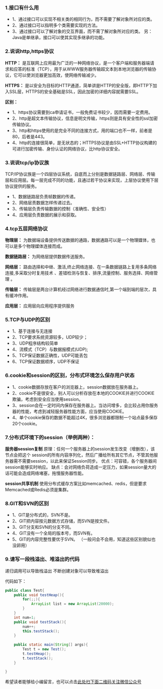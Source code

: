 ### 1.接口有什么用
- 1、通过接口可以实现不相关类的相同行为，而不需要了解对象所对应的类。
- 2、通过接口可以指明多个类需要实现的方法。
- 3、通过接口可以了解对象的交互界面，而不需了解对象所对应的类。
另：Java是单继承，接口可以使其实现多继承的功能。

### 2.说说http,https协议
**HTTP：**
是互联网上应用最为广泛的一种网络协议，是一个客户端和服务器端请求和应答的标准（TCP），用于从WWW服务器传输超文本到本地浏览器的传输协议，它可以使浏览器更加高效，使网络传输减少。

**HTTPS：**
是以安全为目标的HTTP通道，简单讲是HTTP的安全版，即HTTP下加入SSL层，HTTPS的安全基础是SSL，因此加密的详细内容就需要SSL。

**区别：**
- 1、https协议需要到ca申请证书，一般免费证书较少，因而需要一定费用。
- 2、http是超文本传输协议，信息是明文传输，https则是具有安全性的ssl加密传输协议。
- 3、http和https使用的是完全不同的连接方式，用的端口也不一样，前者是80，后者是443。
- 4、http的连接很简单，是无状态的；HTTPS协议是由SSL+HTTP协议构建的可进行加密传输、身份认证的网络协议，比http协议安全。
 

### 3.说说tcp/ip协议族
TCP/IP协议族是一个四层协议系统，自底而上分别是数据链路层、网络层、传输层和应用层。每一层完成不同的功能，且通过若干协议来实现，上层协议使用下层协议提供的服务。

- 1、数据链路层负责帧数据的传递。
- 2、网络层责数据怎样传递过去。
- 3、传输层负责传输数据的控制（准确性、安全性）
- 4、应用层负责数据的展示和获取。

### 4.tcp五层网络协议
**物理层：**
为数据端设备提供传送数据的通路，数据通路可以是一个物理媒体，也可以是多个物理媒体连接而成。

**数据链路层：**
为网络层提供数据传送服务。

**网络层：**
路由选择和中继、激活,终止网络连接、在一条数据链路上复用多条网络连接,多采取分时复用技术 、差错检测与恢复、排序,流量控制、服务选择、网络管理 。

**传输层：**
传输层是两台计算机经过网络进行数据通信时,第一个端到端的层次，具有缓冲作用。

**应用层：**
应用层向应用程序提供服务


### 5.TCP与UDP的区别
- 1、基于连接与无连接
- 2、TCP要求系统资源较多，UDP较少； 
- 3、UDP程序结构较简单 
- 4、流模式（TCP）与数据报模式(UDP); 
- 5、TCP保证数据正确性，UDP可能丢包 
- 6、TCP保证数据顺序，UDP不保证 

### 6.cookie和session的区别，分布式环境怎么保存用户状态
- 1、cookie数据存放在客户的浏览器上，session数据放在服务器上。
- 2、cookie不是很安全，别人可以分析存放在本地的COOKIE并进行COOKIE欺骗，考虑到安全应当使用session。
- 3、session会在一定时间内保存在服务器上。当访问增多，会比较占用你服务器的性能，考虑到减轻服务器性能方面，应当使用COOKIE。
- 4、单个cookie保存的数据不能超过4K，很多浏览器都限制一个站点最多保存20个cookie。

### 7.分布式环境下的session（举例两种）：

**服务器session复制**
原理：任何一个服务器上的session发生改变（增删改），该节点会把这个 session的所有内容序列化，然后广播给所有其它节点，不管其他服务器需不需要session，以此来保证Session同步。
优点：可容错，各个服务器间session能够实时响应。
缺点：会对网络负荷造成一定压力，如果session量大的话可能会造成网络堵塞，拖慢服务器性能。

**session共享机制**
使用分布式缓存方案比如memcached、redis，但是要求Memcached或Redis必须是集群。


### 8.GIT和SVN的区别
- 1、GIT是分布式的，SVN不是。
- 2、GIT把内容按元数据方式存储，而SVN是按文件。
- 3、GIT分支和SVN的分支不同。
- 4、GIT没有一个全局的版本号，而SVN有。
- 5、GIT的内容完整性要优于SVN。
（一般问会不会用，知道这些区别貌似也没卵用）


### 9.请写一段栈溢出、堆溢出的代码
递归调用可以导致栈溢出
不断创建对象可以导致堆溢出

代码如下：
```java
public class Test{
	public void testHeap(){
		for(;;){
			ArrayList list = new ArrayList(20000);
		}
	}
	int num=1;
	public void testStack(){
		num++;
		this.testStack();
	}
	
	public static main(String[] args){
		Test t = new Test();
		t.testHeap();
		t.testStack();
	}
	
}
```



希望读者能够给小编留言，也可以点击[此处扫下面二维码关注微信公众号](https://www.ycbbs.vip/?p=28 "此处扫下面二维码关注微信公众号")